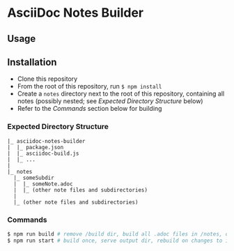 # AsciiDoc Notes Builder
## Usage
## Installation
* Clone this repository
* From the root of this repository, run `$ npm install`
* Create a `notes` directory next to the root of this repository, containing all notes (possibly nested; see _Expected Directory Structure_ below)
* Refer to the _Commands_ section below for building

### Expected Directory Structure
```
|_ asciidoc-notes-builder
|  |_ package.json
|  |_ asciidoc-build.js
|  |_ ...
|  
|_ notes
  |_ someSubdir
  |  |_ someNote.adoc
  |  |_ (other note files and subdirectories)
  |
  |_ (other note files and subdirectories)
```

### Commands
```sh
$ npm run build # remove /build dir, build all .adoc files in /notes, output to /build dir
$ npm run start # build once, serve output dir, rebuild on changes to input files
```